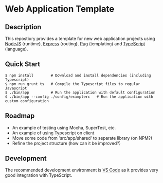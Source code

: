 Web Application Template
========================

Description
-----------
This repostiory provides a template for new web application projects
using [NodeJS](https://nodejs.org) (runtime), [Express](https://expressjs.com/) (routing),
[Pug](https://pugjs.org) (templating) and [TypeScript](https://www.typescriptlang.org/) (language).


Quick Start
-----------
```
$ npm install        # Download and install dependencies (including Typescript)
$ npm run grunt ts   # Compile the Typescript files to regular Javascript
$ ./bin/app          # Run the application with default configuration
$ ./bin/app --config ./config/examplerc   # Run the application with custom configuration
```


Roadmap
-------
* An example of testing using Mocha, SuperTest, etc.
* An example of using Typescript on client
* Move some code from 'src/app/shared' to separate library (on NPM?)
* Refine the project structure (how can it be improved?)


Development
-----------
The recommended development environment is [VS Code](https://code.visualstudio.com/)
as it provides very good integration with TypeScript.
